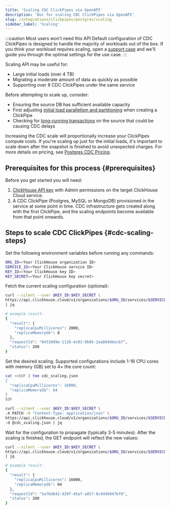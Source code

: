 ```yaml
---
title: 'Scaling CDC ClickPipes via OpenAPI'
description: 'Doc for scaling CDC ClickPipes via OpenAPI'
slug: /integrations/clickpipes/postgres/scaling
sidebar_label: 'Scaling'
---
```


:::caution Most users won't need this API
Default configuration of CDC ClickPipes is designed to handle the majority of workloads out of the box. If you think your workload requires scaling, open a [support case](https://clickhouse.com/support/program) and we'll guide you through the optimal settings for the use case.
:::

Scaling API may be useful for:
- Large initial loads (over 4 TB)
- Migrating a moderate amount of data as quickly as possible
- Supporting over 8 CDC ClickPipes under the same service

Before attempting to scale up, consider:
- Ensuring the source DB has sufficient available capacity
- First adjusting [initial load parallelism and partitioning](/integrations/data-ingestion/clickpipes/postgres/parallel_initial_load) when creating a ClickPipe
- Checking for [long-running transactions](/integrations/clickpipes/postgres/sync_control#transactions-pg-sync) on the source that could be causing CDC delays

Increasing the CDC scale will proportionally increase your ClickPipes compute costs. If you're scaling up just for the initial loads, it's important to scale down after the snapshot is finished to avoid unexpected charges. For more details on pricing, see [Postgres CDC Pricing](/cloud/manage/billing/overview#clickpipes-for-postgres-cdc).

## Prerequisites for this process {#prerequisites}

Before you get started you will need:

1. [ClickHouse API key](/cloud/manage/openapi) with Admin permissions on the target ClickHouse Cloud service.
2. A CDC ClickPipe (Postgres, MySQL or MongoDB) provisioned in the service at some point in time. CDC infrastructure gets created along with the first ClickPipe, and the scaling endpoints become available from that point onwards.

## Steps to scale CDC ClickPipes {#cdc-scaling-steps}

Set the following environment variables before running any commands:

```bash
ORG_ID=<Your ClickHouse organization ID>
SERVICE_ID=<Your ClickHouse service ID>
KEY_ID=<Your ClickHouse key ID>
KEY_SECRET=<Your ClickHouse key secret>
```

Fetch the current scaling configuration (optional):

```bash
curl --silent --user $KEY_ID:$KEY_SECRET \
https://api.clickhouse.cloud/v1/organizations/$ORG_ID/services/$SERVICE_ID/clickpipesCdcScaling \
| jq

# example result:
{
  "result": {
    "replicaCpuMillicores": 2000,
    "replicaMemoryGb": 8
  },
  "requestId": "04310d9e-1126-4c03-9b05-2aa884dbecb7",
  "status": 200
}
```

Set the desired scaling. Supported configurations include 1-16 CPU cores with memory (GB) set to 4× the core count:

```bash
cat <<EOF | tee cdc_scaling.json
{
  "replicaCpuMillicores": 16000,
  "replicaMemoryGb": 64
}
EOF

curl --silent --user $KEY_ID:$KEY_SECRET \
-X PATCH -H "Content-Type: application/json" \
https://api.clickhouse.cloud/v1/organizations/$ORG_ID/services/$SERVICE_ID/clickpipesCdcScaling \
-d @cdc_scaling.json | jq
```

Wait for the configuration to propagate (typically 3-5 minutes). After the scaling is finished, the GET endpoint will reflect the new values:

```bash
curl --silent --user $KEY_ID:$KEY_SECRET \
https://api.clickhouse.cloud/v1/organizations/$ORG_ID/services/$SERVICE_ID/clickpipesCdcScaling \
| jq

# example result:
{
  "result": {
    "replicaCpuMillicores": 16000,
    "replicaMemoryGb": 64
  },
  "requestId": "5a76d642-d29f-45af-a857-8c4d4b947bf0",
  "status": 200
}
```
